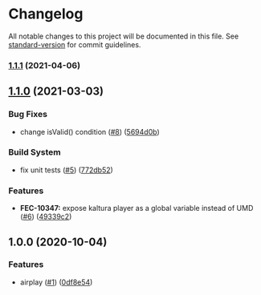 # Changelog

All notable changes to this project will be documented in this file. See [standard-version](https://github.com/conventional-changelog/standard-version) for commit guidelines.

### [1.1.1](https://github.com/kaltura/playkit-js-airplay/compare/v1.1.0...v1.1.1) (2021-04-06)



## [1.1.0](https://github.com/kaltura/playkit-js-airplay/compare/v1.0.0...v1.1.0) (2021-03-03)


### Bug Fixes

* change isValid() condition ([#8](https://github.com/kaltura/playkit-js-airplay/issues/8)) ([5694d0b](https://github.com/kaltura/playkit-js-airplay/commit/5694d0b))


### Build System

* fix unit tests ([#5](https://github.com/kaltura/playkit-js-airplay/issues/5)) ([772db52](https://github.com/kaltura/playkit-js-airplay/commit/772db52))


### Features

* **FEC-10347:** expose kaltura player as a global variable instead of UMD ([#6](https://github.com/kaltura/playkit-js-airplay/issues/6)) ([49339c2](https://github.com/kaltura/playkit-js-airplay/commit/49339c2))



## 1.0.0 (2020-10-04)


### Features

* airplay ([#1](https://github.com/kaltura/playkit-js-airplay/issues/1)) ([0df8e54](https://github.com/kaltura/playkit-js-airplay/commit/0df8e54))
